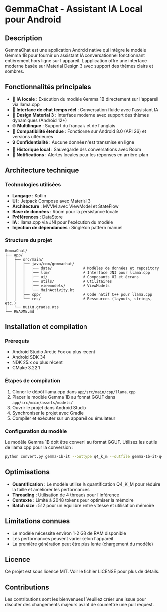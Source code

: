 # GemmaChat - Assistant IA Local pour Android

## Description

GemmaChat est une application Android native qui intègre le modèle Gemma 1B pour fournir un assistant IA conversationnel fonctionnant entièrement hors ligne sur l'appareil. L'application offre une interface moderne basée sur Material Design 3 avec support des thèmes clairs et sombres.

## Fonctionnalités principales

- 🤖 **IA locale** : Exécution du modèle Gemma 1B directement sur l'appareil via llama.cpp
- 💬 **Interface de chat temps réel** : Conversation fluide avec l'assistant IA
- 🎨 **Design Material 3** : Interface moderne avec support des thèmes dynamiques (Android 12+)
- 🌐 **Multilingue** : Support du français et de l'anglais
- 📱 **Compatibilité étendue** : Fonctionne sur Android 8.0 (API 26) et versions ultérieures
- 🔒 **Confidentialité** : Aucune donnée n'est transmise en ligne
- 💾 **Historique local** : Sauvegarde des conversations avec Room
- 🔔 **Notifications** : Alertes locales pour les réponses en arrière-plan

## Architecture technique

### Technologies utilisées

- **Langage** : Kotlin
- **UI** : Jetpack Compose avec Material 3
- **Architecture** : MVVM avec ViewModel et StateFlow
- **Base de données** : Room pour la persistance locale
- **Préférences** : DataStore
- **IA** : llama.cpp via JNI pour l'exécution du modèle
- **Injection de dépendances** : Singleton pattern manuel

### Structure du projet

```
GemmaChat/
├── app/
│   ├── src/main/
│   │   ├── java/com/gemmachat/
│   │   │   ├── data/              # Modèles de données et repository
│   │   │   ├── llm/               # Interface JNI pour llama.cpp
│   │   │   ├── ui/                # Composants UI et écrans
│   │   │   ├── utils/             # Utilitaires
│   │   │   ├── viewmodels/        # ViewModels
│   │   │   └── MainActivity.kt
│   │   ├── cpp/                   # Code natif C++ pour llama.cpp
│   │   └── res/                   # Ressources (layouts, strings, etc.)
│   └── build.gradle.kts
└── README.md
```

## Installation et compilation

### Prérequis

- Android Studio Arctic Fox ou plus récent
- Android SDK 34
- NDK 25.x ou plus récent
- CMake 3.22.1

### Étapes de compilation

1. Cloner le dépôt llama.cpp dans `app/src/main/cpp/llama.cpp`
2. Placer le modèle Gemma 1B au format GGUF dans `app/src/main/assets/models/`
3. Ouvrir le projet dans Android Studio
4. Synchroniser le projet avec Gradle
5. Compiler et exécuter sur un appareil ou émulateur

### Configuration du modèle

Le modèle Gemma 1B doit être converti au format GGUF. Utilisez les outils de llama.cpp pour la conversion :

```bash
python convert.py gemma-1b-it --outtype q4_k_m --outfile gemma-1b-it-q4_k_m.gguf
```

## Optimisations

- **Quantification** : Le modèle utilise la quantification Q4_K_M pour réduire la taille et améliorer les performances
- **Threading** : Utilisation de 4 threads pour l'inférence
- **Contexte** : Limité à 2048 tokens pour optimiser la mémoire
- **Batch size** : 512 pour un équilibre entre vitesse et utilisation mémoire

## Limitations connues

- Le modèle nécessite environ 1-2 GB de RAM disponible
- Les performances peuvent varier selon l'appareil
- La première génération peut être plus lente (chargement du modèle)

## Licence

Ce projet est sous licence MIT. Voir le fichier LICENSE pour plus de détails.

## Contributions

Les contributions sont les bienvenues ! Veuillez créer une issue pour discuter des changements majeurs avant de soumettre une pull request.